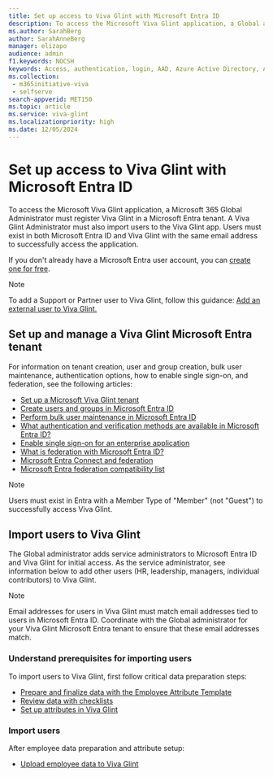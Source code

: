 ```yaml
---
title: Set up access to Viva Glint with Microsoft Entra ID
description: To access the Microsoft Viva Glint application, a Global administrator must first register Viva Glint in a Microsoft Entra tenant.
ms.author: SarahBerg
author: SarahAnneBerg
manager: elizapo
audience: admin
f1.keywords: NOCSH
keywords: Access, authentication, login, AAD, Azure Active Directory, Azure AD, sign in, Microsoft Entra ID, Entra
ms.collection: 
 - m365initiative-viva
 - selfserve
search-appverid: MET150
ms.topic: article
ms.service: viva-glint
ms.localizationpriority: high
ms.date: 12/05/2024
---
```


# Set up access to Viva Glint with Microsoft Entra ID

To access the Microsoft Viva Glint application, a Microsoft 365 Global Administrator must register Viva Glint in a Microsoft Entra tenant. A Viva Glint Administrator must also import users to the Viva Glint app. Users must exist in both Microsoft Entra ID and Viva Glint with the same email address to successfully access the application.

If you don't already have a Microsoft Entra user account, you can [create one for free](https://azure.microsoft.com/free/?WT.mc_id=A261C142F).

> [!NOTE]
> To add a Support or Partner user to Viva Glint, follow this guidance: [Add an external user to Viva Glint.](add-external-user.md)

## Set up and manage a Viva Glint Microsoft Entra tenant

For information on tenant creation, user and group creation, bulk user maintenance, authentication options, how to enable single sign-on, and federation, see the following articles:

- [Set up a Microsoft Viva Glint tenant](viva-glint-tenant-provision.md)
- [Create users and groups in Microsoft Entra ID](/training/modules/create-users-and-groups-in-azure-active-directory/)
- [Perform bulk user maintenance in Microsoft Entra ID](/training/modules/manage-user-accounts-licenses-microsoft-365/7-perform-bulk-user-maintenance-azure-active-directory)
- [What authentication and verification methods are available in Microsoft Entra ID?](/azure/active-directory/authentication/concept-authentication-methods)
- [Enable single sign-on for an enterprise application](/azure/active-directory/manage-apps/add-application-portal-setup-sso)
- [What is federation with Microsoft Entra ID?](/entra/identity/hybrid/connect/whatis-fed)
- [Microsoft Entra Connect and federation](/entra/identity/hybrid/connect/how-to-connect-fed-whatis)
- [Microsoft Entra federation compatibility list](/entra/identity/hybrid/connect/how-to-connect-fed-compatibility)

> [!NOTE]
> Users must exist in Entra with a Member Type of "Member" (not "Guest") to successfully access Viva Glint.

## Import users to Viva Glint

The Global administrator adds service administrators to Microsoft Entra ID and Viva Glint for initial access. As the service administrator, see information below to add other users (HR, leadership, managers, individual contributors) to Viva Glint.

> [!NOTE]
> Email addresses for users in Viva Glint must match email addresses tied to users in Microsoft Entra ID. Coordinate with the Global administrator for your Viva Glint Microsoft Entra tenant to ensure that these email addresses match.

### Understand prerequisites for importing users

To import users to Viva Glint, first follow critical data preparation steps:

- [Prepare and finalize data with the Employee Attribute Template](/viva/glint/setup/create-employee-attribute-template)
- [Review data with checklists](/viva/glint/setup/data-checklist)
- [Set up attributes in Viva Glint](/viva/glint/setup/send-employee-attributes)

### Import users

After employee data preparation and attribute setup:

- [Upload employee data to Viva Glint](/viva/glint/setup/choose-upload-method)
